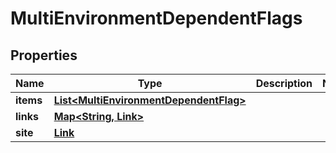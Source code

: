 

# MultiEnvironmentDependentFlags


## Properties

Name | Type | Description | Notes
------------ | ------------- | ------------- | -------------
**items** | [**List&lt;MultiEnvironmentDependentFlag&gt;**](MultiEnvironmentDependentFlag.md) |  | 
**links** | [**Map&lt;String, Link&gt;**](Link.md) |  | 
**site** | [**Link**](Link.md) |  | 




